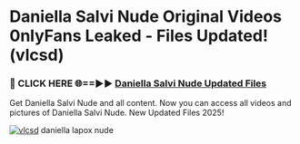 # Daniella Salvi Nude Original Videos 0nlyFans Leaked - Files Updated! (vlcsd)

<h3>🔴 CLICK HERE 🌐==►► <a href="https://tinyurl.com/5h6xmrr3" rel="nofollow">Daniella Salvi Nude Updated Files</a></h3>

Get Daniella Salvi Nude and all content. Now you can access all videos and pictures of Daniella Salvi Nude. New Updated Files 2025!

[![vlcsd](https://i.imgur.com/KVD873Z.gif)](https://tinyurl.com/5h6xmrr3)
daniella lapox nude